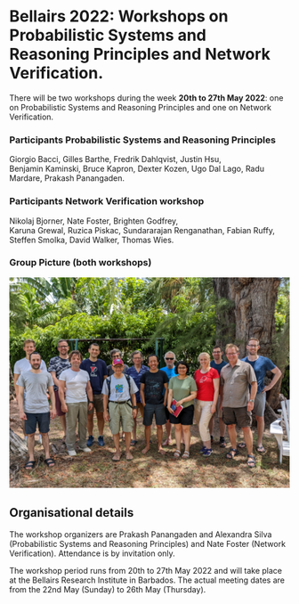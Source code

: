 # Bellairs 2022: Workshops on Probabilistic Systems and Reasoning Principles and Network Verification.  



There will be two workshops during the week **20th to 27th May 2022**: one on Probabilistic Systems and Reasoning Principles and one on Network Verification.


### Participants Probabilistic Systems and Reasoning Principles

Giorgio Bacci, 
Gilles Barthe, 
Fredrik Dahlqvist,
Justin Hsu,  
Benjamin Kaminski, 
Bruce Kapron, 
Dexter Kozen, 
Ugo Dal Lago, 
Radu Mardare, 
Prakash Panangaden.



### Participants Network Verification workshop 

Nikolaj Bjorner, 
Nate Foster, 
Brighten Godfrey,  
Karuna Grewal, 
Ruzica Piskac, 
Sundararajan Renganathan, 
Fabian Ruffy, 
Steffen Smolka, 
David Walker, 
Thomas Wies. 


### Group Picture (both workshops)


![Group Picture](img/2022.jpg)



## Organisational details 

The workshop organizers are Prakash Panangaden and Alexandra Silva (Probabilistic Systems and Reasoning Principles) and Nate Foster (Network Verification). Attendance is by invitation only.

The workshop period runs from 20th to 27th May 2022 and will take place at the Bellairs Research Institute in Barbados. The actual meeting dates are from the 22nd May (Sunday) to 26th May (Thursday). 

